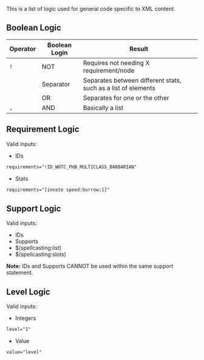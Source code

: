 This is a list of logic used for general code specific to XML content.

## Boolean Logic

|Operator|Boolean Login|Result|
|--------|-------------|------|
| `!` | NOT | Requires not needing X requirement/node |
|  | Separator | Separates between different stats, such as a list of elements |
|  | OR | Separates for one or the other |
| `,` | AND | Basically a list|

## Requirement Logic

Valid inputs:
- IDs
```xml
requirements="!ID_WOTC_PHB_MULTICLASS_BARBARIAN"
```
- Stats
```xml
requirements="[innate speed:burrow:1]"
```

## Support Logic

Valid inputs:
- IDs
- Supports
- $(spellcasting:list)
- $(spellcasting:slots)

**Note:** IDs and Supports CANNOT be used within the same support statement.

## Level Logic

Valid inputs:
- Integers
```xml
level="1"
```
- Value
```xml
value="level"
```
